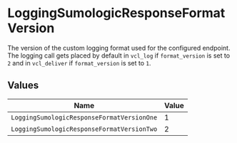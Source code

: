 # LoggingSumologicResponseFormatVersion

The version of the custom logging format used for the configured endpoint. The logging call gets placed by default in `vcl_log` if `format_version` is set to `2` and in `vcl_deliver` if `format_version` is set to `1`.



## Values

| Name                                       | Value                                      |
| ------------------------------------------ | ------------------------------------------ |
| `LoggingSumologicResponseFormatVersionOne` | 1                                          |
| `LoggingSumologicResponseFormatVersionTwo` | 2                                          |